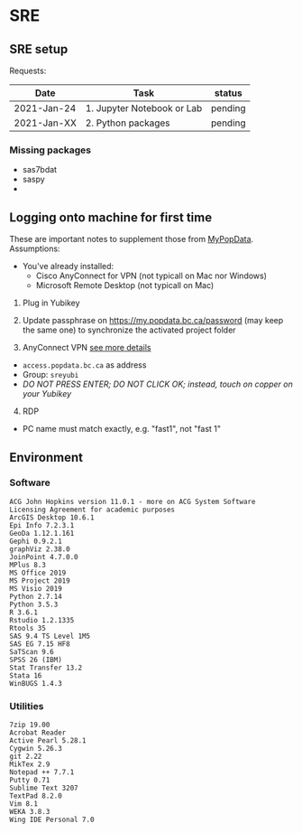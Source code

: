 # SRE

## SRE setup

Requests:

| Date | Task | status |
|---|---|---| 
| 2021-Jan-24 | 1. Jupyter Notebook or Lab| pending |
| 2021-Jan-XX | 2. Python packages | pending |


### Missing packages

- sas7bdat
- saspy
- 


## Logging onto machine for first time

These are important notes to supplement those from [MyPopData](https://my.popdata.bc.ca/html/SRE/mac/connecting.html). Assumptions: 
- You've already installed: 
    - Cisco AnyConnect for VPN (not typicall on Mac nor Windows)
    - Microsoft Remote Desktop (not typicall on Mac)

1. Plug in Yubikey

2. Update passphrase on https://my.popdata.bc.ca/password (may keep the same one) to synchronize the activated project folder

3. AnyConnect VPN [see more details](https://my.popdata.bc.ca/html/SRE/mac/connecting.html)

  - ```access.popdata.bc.ca``` as address
  - Group: ```sreyubi```
  - *DO NOT PRESS ENTER; DO NOT CLICK OK; instead, touch on copper on your Yubikey*

4. RDP
  - PC name must match exactly, e.g. "fast1", not "fast 1"

 
## Environment
 
### Software

```
ACG John Hopkins version 11.0.1 - more on ACG System Software Licensing Agreement for academic purposes
ArcGIS Desktop 10.6.1
Epi Info 7.2.3.1
GeoDa 1.12.1.161
Gephi 0.9.2.1
graphViz 2.38.0
JoinPoint 4.7.0.0
MPlus 8.3
MS Office 2019
MS Project 2019
MS Visio 2019
Python 2.7.14
Python 3.5.3
R 3.6.1
Rstudio 1.2.1335
Rtools 35
SAS 9.4 TS Level 1M5
SAS EG 7.15 HF8
SaTScan 9.6
SPSS 26 (IBM)
Stat Transfer 13.2
Stata 16
WinBUGS 1.4.3
```

### Utilities
```
7zip 19.00
Acrobat Reader
Active Pearl 5.28.1
Cygwin 5.26.3
git 2.22
MikTex 2.9
Notepad ++ 7.7.1
Putty 0.71
Sublime Text 3207
TextPad 8.2.0
Vim 8.1
WEKA 3.8.3
Wing IDE Personal 7.0
```






